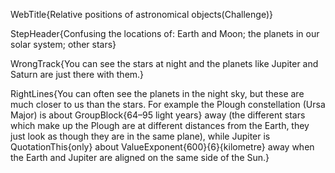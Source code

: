 WebTitle{Relative positions of astronomical objects(Challenge)}

StepHeader{Confusing the locations of: Earth and Moon; the planets in our solar system; other stars}

WrongTrack{You can see the stars at night and the planets like Jupiter and Saturn are just there with them.}

RightLines{You can often see the planets in the night sky, but these are much closer to us than the stars. For example the Plough constellation (Ursa Major) is about GroupBlock{64&ndash;95 light years} away (the different stars which make up the Plough are at different distances from the Earth, they just look as though they are in the same plane), while Jupiter is QuotationThis{only} about ValueExponent{600}{6}{kilometre} away when the Earth and Jupiter are aligned on the same side of the Sun.}

